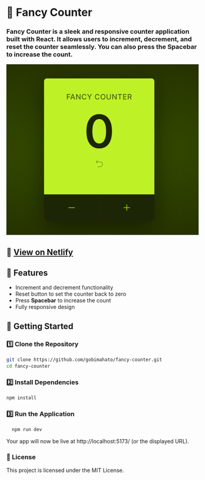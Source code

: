 # 🎨 Fancy Counter

### Fancy Counter is a sleek and responsive counter application built with React. It allows users to increment, decrement, and reset the counter seamlessly. You can also press the <b> Spacebar </b> to increase the count.

![Fancy Counter](./public/preview.png)

## 🔗 <a href="" target="_blank" rel="noopener noreferrer">View on Netlify</a>

## 🚀 Features

- Increment and decrement functionality
- Reset button to set the counter back to zero
- Press <b>Spacebar</b> to increase the count
- Fully responsive design

## 📌 Getting Started

### 1️⃣ Clone the Repository

```sh
git clone https://github.com/gobimahato/fancy-counter.git
cd fancy-counter
```

### 2️⃣ Install Dependencies

```sh
npm install
```

### 3️⃣ Run the Application

```sh
  npm run dev
```

Your app will now be live at http://localhost:5173/ (or the displayed URL).

### 📜 License

This project is licensed under the MIT License.
